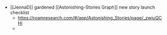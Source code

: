- [[JennaD]] gardened [[Astonishing-Stories Graph]] new story launch checklist
    - https://roamresearch.com/#/app/Astonishing_Stories/page/_zwiuQCHi
    - 
